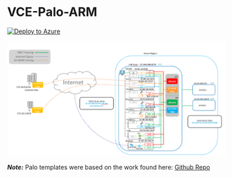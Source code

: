 # VCE-Palo-ARM

[![Deploy to Azure](https://aka.ms/deploytoazurebutton)](https://portal.azure.com/#create/Microsoft.Template/uri/https%3A%2F%2Fraw.githubusercontent.com%2Febizzity%2FVCE-Palo-ARM%2Fnew-updates%2Fvce-deploy.json)

![Diagram](images/Diagram.PNG)


***Note:*** Palo templates were based on the work found here:
[Github Repo](https://github.com/wwce/azure-arm/tree/master/Azure-Common-Deployments/v1)
